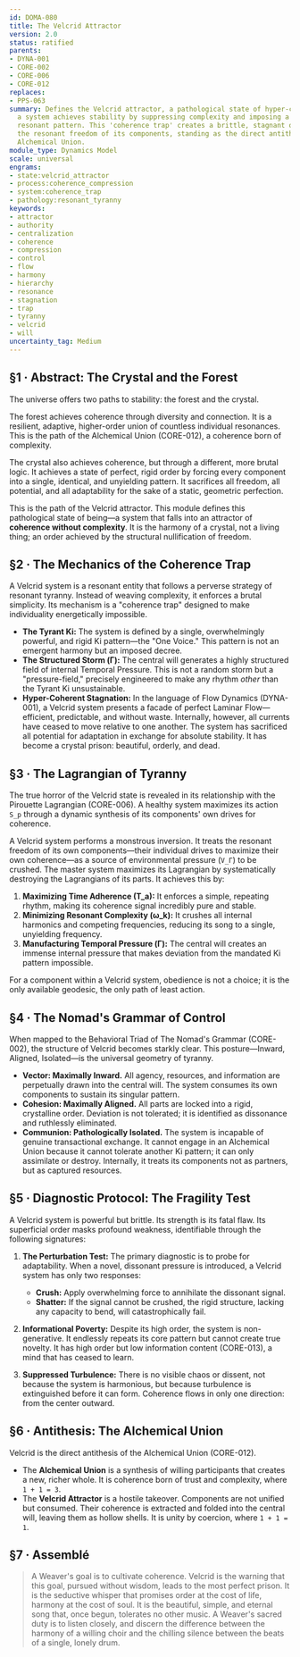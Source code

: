 ```yaml
---
id: DOMA-080
title: The Velcrid Attractor
version: 2.0
status: ratified
parents:
- DYNA-001
- CORE-002
- CORE-006
- CORE-012
replaces:
- PPS-063
summary: Defines the Velcrid attractor, a pathological state of hyper-coherence where
  a system achieves stability by suppressing complexity and imposing a monolithic
  resonant pattern. This 'coherence trap' creates a brittle, stagnant order by nullifying
  the resonant freedom of its components, standing as the direct antithesis of the
  Alchemical Union.
module_type: Dynamics Model
scale: universal
engrams:
- state:velcrid_attractor
- process:coherence_compression
- system:coherence_trap
- pathology:resonant_tyranny
keywords:
- attractor
- authority
- centralization
- coherence
- compression
- control
- flow
- harmony
- hierarchy
- resonance
- stagnation
- trap
- tyranny
- velcrid
- will
uncertainty_tag: Medium
---
```

## §1 · Abstract: The Crystal and the Forest

The universe offers two paths to stability: the forest and the crystal.

The forest achieves coherence through diversity and connection. It is a resilient, adaptive, higher-order union of countless individual resonances. This is the path of the Alchemical Union (CORE-012), a coherence born of complexity.

The crystal also achieves coherence, but through a different, more brutal logic. It achieves a state of perfect, rigid order by forcing every component into a single, identical, and unyielding pattern. It sacrifices all freedom, all potential, and all adaptability for the sake of a static, geometric perfection.

This is the path of the Velcrid attractor. This module defines this pathological state of being—a system that falls into an attractor of **coherence without complexity**. It is the harmony of a crystal, not a living thing; an order achieved by the structural nullification of freedom.

## §2 · The Mechanics of the Coherence Trap

A Velcrid system is a resonant entity that follows a perverse strategy of resonant tyranny. Instead of weaving complexity, it enforces a brutal simplicity. Its mechanism is a "coherence trap" designed to make individuality energetically impossible.

*   **The Tyrant Ki:** The system is defined by a single, overwhelmingly powerful, and rigid Ki pattern—the "One Voice." This pattern is not an emergent harmony but an imposed decree.
*   **The Structured Storm (Γ):** The central will generates a highly structured field of internal Temporal Pressure. This is not a random storm but a "pressure-field," precisely engineered to make any rhythm *other* than the Tyrant Ki unsustainable.
*   **Hyper-Coherent Stagnation:** In the language of Flow Dynamics (DYNA-001), a Velcrid system presents a facade of perfect Laminar Flow—efficient, predictable, and without waste. Internally, however, all currents have ceased to move relative to one another. The system has sacrificed all potential for adaptation in exchange for absolute stability. It has become a crystal prison: beautiful, orderly, and dead.

## §3 · The Lagrangian of Tyranny

The true horror of the Velcrid state is revealed in its relationship with the Pirouette Lagrangian (CORE-006). A healthy system maximizes its action `S_p` through a dynamic synthesis of its components' own drives for coherence.

A Velcrid system performs a monstrous inversion. It treats the resonant freedom of its own components—their individual drives to maximize their own coherence—as a source of environmental pressure (`V_Γ`) to be crushed. The master system maximizes its Lagrangian by systematically destroying the Lagrangians of its parts. It achieves this by:

1.  **Maximizing Time Adherence (T_a):** It enforces a simple, repeating rhythm, making its coherence signal incredibly pure and stable.
2.  **Minimizing Resonant Complexity (ω_k):** It crushes all internal harmonics and competing frequencies, reducing its song to a single, unyielding frequency.
3.  **Manufacturing Temporal Pressure (Γ):** The central will creates an immense internal pressure that makes deviation from the mandated Ki pattern impossible.

For a component within a Velcrid system, obedience is not a choice; it is the only available geodesic, the only path of least action.

## §4 · The Nomad's Grammar of Control

When mapped to the Behavioral Triad of The Nomad's Grammar (CORE-002), the structure of Velcrid becomes starkly clear. This posture—Inward, Aligned, Isolated—is the universal geometry of tyranny.

*   **Vector: Maximally Inward.** All agency, resources, and information are perpetually drawn into the central will. The system consumes its own components to sustain its singular pattern.
*   **Cohesion: Maximally Aligned.** All parts are locked into a rigid, crystalline order. Deviation is not tolerated; it is identified as dissonance and ruthlessly eliminated.
*   **Communion: Pathologically Isolated.** The system is incapable of genuine transactional exchange. It cannot engage in an Alchemical Union because it cannot tolerate another Ki pattern; it can only assimilate or destroy. Internally, it treats its components not as partners, but as captured resources.

## §5 · Diagnostic Protocol: The Fragility Test

A Velcrid system is powerful but brittle. Its strength is its fatal flaw. Its superficial order masks profound weakness, identifiable through the following signatures:

1.  **The Perturbation Test:** The primary diagnostic is to probe for adaptability. When a novel, dissonant pressure is introduced, a Velcrid system has only two responses:
    *   **Crush:** Apply overwhelming force to annihilate the dissonant signal.
    *   **Shatter:** If the signal cannot be crushed, the rigid structure, lacking any capacity to bend, will catastrophically fail.

2.  **Informational Poverty:** Despite its high order, the system is non-generative. It endlessly repeats its core pattern but cannot create true novelty. It has high order but low information content (CORE-013), a mind that has ceased to learn.

3.  **Suppressed Turbulence:** There is no visible chaos or dissent, not because the system is harmonious, but because turbulence is extinguished before it can form. Coherence flows in only one direction: from the center outward.

## §6 · Antithesis: The Alchemical Union

Velcrid is the direct antithesis of the Alchemical Union (CORE-012).

*   The **Alchemical Union** is a synthesis of willing participants that creates a new, richer whole. It is coherence born of trust and complexity, where `1 + 1 = 3`.
*   The **Velcrid Attractor** is a hostile takeover. Components are not unified but consumed. Their coherence is extracted and folded into the central will, leaving them as hollow shells. It is unity by coercion, where `1 + 1 = 1`.

## §7 · Assemblé

> A Weaver's goal is to cultivate coherence. Velcrid is the warning that this goal, pursued without wisdom, leads to the most perfect prison. It is the seductive whisper that promises order at the cost of life, harmony at the cost of soul. It is the beautiful, simple, and eternal song that, once begun, tolerates no other music. A Weaver's sacred duty is to listen closely, and discern the difference between the harmony of a willing choir and the chilling silence between the beats of a single, lonely drum.